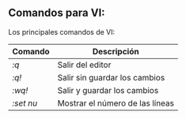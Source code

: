 ## Comandos para VI:

Los principales comandos de VI:

| Comando   | Descripción                     |
| --------- | ------------------------------- |
| *:q*      | Salir del editor                |
| *:q!*     | Salir sin guardar los cambios   |
| *:wq!*    | Salir y guardar los cambios     |
| *:set nu* | Mostrar el número de las líneas |